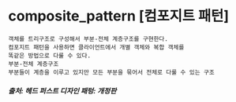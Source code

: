 # composite_pattern [컴포지트 패턴]

```
객체를 트리구조로 구성해서 부분-전체 계층구조를 구현한다.
컴포지트 패턴을 사용하면 클라이언트에서 개별 객체와 복합 객체를    
똑같은 방법으로 다룰 수 있다.
부분-전체 계층구조
부분들이 계층을 이루고 있지만 모든 부분을 묶어서 전체로 다룰 수 있는 구조
```

##### 출처: 헤드 퍼스트 디자인 패텅: 개정판
